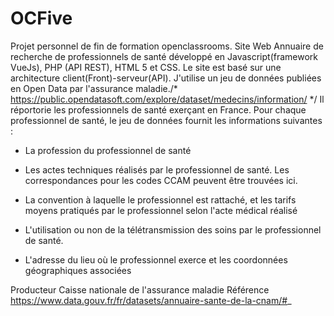 # OCFive
Projet personnel de fin de formation openclassrooms.
Site Web Annuaire de recherche de professionnels de santé développé en Javascript(framework VueJs), PHP (API REST), HTML 5 et CSS.
Le site est basé sur une architecture client(Front)-serveur(API).
J'utilise un jeu de données publiées en Open Data par l'assurance maladie./* https://public.opendatasoft.com/explore/dataset/medecins/information/ */ Il réportorie les professionnels de santé exerçant en France. Pour chaque professionnel de santé, le jeu de données fournit les informations suivantes : 

- La profession du professionnel de santé

- Les actes techniques réalisés par le professionnel de santé. Les correspondances pour les codes CCAM peuvent être trouvées ici.

- La convention à laquelle le professionnel est rattaché, et les tarifs moyens pratiqués par le professionnel selon l'acte médical réalisé

- L'utilisation ou non de la télétransmission des soins par le professionnel de santé.

- L'adresse du lieu où le professionnel exerce et les coordonnées géographiques associées

Producteur
Caisse nationale de l'assurance maladie
Référence
https://www.data.gouv.fr/fr/datasets/annuaire-sante-de-la-cnam/#_
